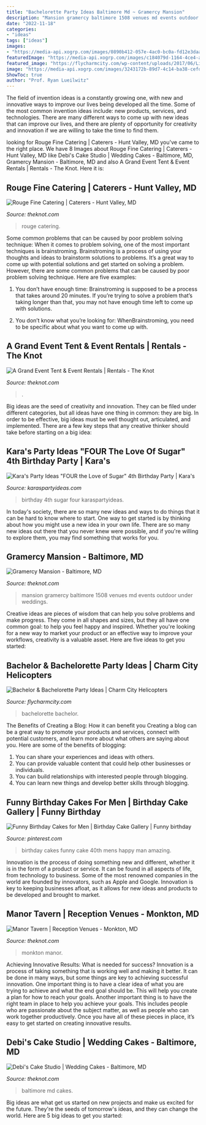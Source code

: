 ```yaml
---
title: "Bachelorette Party Ideas Baltimore Md ~ Gramercy Mansion"
description: "Mansion gramercy baltimore 1508 venues md events outdoor under weddings"
date: "2022-11-18"
categories:
- "ideas"
tags: ["ideas"]
images:
- "https://media-api.xogrp.com/images/0890b412-057e-4ac0-bc0a-fd12e3daa066~rs_640.480"
featuredImage: "https://media-api.xogrp.com/images/c184079d-1164-4ce4-a081-38db91b70ed0"
featured_image: "https://flycharmcity.com/wp-content/uploads/2017/06/Limo03.jpg"
image: "https://media-api.xogrp.com/images/3243172b-89d7-4c14-ba38-cefd98b89c67~rs_720.480"
ShowToc: true
author: "Prof. Ryan Lueilwitz"
---
```



The field of invention ideas is a constantly growing one, with new and innovative ways to improve our lives being developed all the time. Some of the most common invention ideas include: new products, services, and technologies. There are many different ways to come up with new ideas that can improve our lives, and there are plenty of opportunity for creativity and innovation if we are willing to take the time to find them.

	

		
looking for Rouge Fine Catering | Caterers - Hunt Valley, MD you've came to the right place. We have 8 Images about Rouge Fine Catering | Caterers - Hunt Valley, MD like Debi&#039;s Cake Studio | Wedding Cakes - Baltimore, MD, Gramercy Mansion - Baltimore, MD and also A Grand Event Tent &amp; Event Rentals | Rentals - The Knot. Here it is:
		
    
## Rouge Fine Catering | Caterers - Hunt Valley, MD

<img loading=lazy src="https://media-api.xogrp.com/images/3243172b-89d7-4c14-ba38-cefd98b89c67~rs_720.480" onerror="this.onerror=null;this.src='https://tse1.mm.bing.net/th?id=OIP.qUG8tqZKdiwMYTavU_IonwHaE8&amp;pid=15.1';" alt="Rouge Fine Catering | Caterers - Hunt Valley, MD">

_Source: theknot.com_

>rouge catering. 

	

Some common problems that can be caused by poor problem solving technique:
When it comes to problem solving, one of the most important techniques is brainstroming. Brainstroming is a process of using your thoughts and ideas to brainstorm solutions to problems. It’s a great way to come up with potential solutions and get started on solving a problem. However, there are some common problems that can be caused by poor problem solving technique. Here are five examples:
1) You don’t have enough time: Brainstroming is supposed to be a process that takes around 20 minutes. If you’re trying to solve a problem that’s taking longer than that, you may not have enough time left to come up with solutions.

2) You don’t know what you’re looking for: WhenBrainstroming, you need to be specific about what you want to come up with.

    
## A Grand Event Tent &amp; Event Rentals | Rentals - The Knot

<img loading=lazy src="https://media-api.xogrp.com/images/0890b412-057e-4ac0-bc0a-fd12e3daa066~rs_640.480" onerror="this.onerror=null;this.src='https://tse2.mm.bing.net/th?id=OIP.nSyVZGtBp0dnWCzfzBGuxwHaFj&amp;pid=15.1';" alt="A Grand Event Tent &amp; Event Rentals | Rentals - The Knot">

_Source: theknot.com_

>. 

	

Big ideas are the seed of creativity and innovation. They can be filed under different categories, but all ideas have one thing in common: they are big. In order to be effective, big ideas must be well thought out, articulated, and implemented. There are a few key steps that any creative thinker should take before starting on a big idea: 

    
## Kara&#039;s Party Ideas &quot;FOUR The Love Of Sugar&quot; 4th Birthday Party | Kara&#039;s

<img loading=lazy src="https://karaspartyideas.com/wp-content/uploads/2020/06/22FOUR-the-Love-of-Sugar22-4th-Birthday-Party-via-Karas-Party-Ideas-KarasPartyIdeas.com12.jpeg" onerror="this.onerror=null;this.src='https://tse2.mm.bing.net/th?id=OIP.0qBlqMTxmcBPKbatWcYo9wHaKF&amp;pid=15.1';" alt="Kara&#039;s Party Ideas &quot;FOUR the Love of Sugar&quot; 4th Birthday Party | Kara&#039;s">

_Source: karaspartyideas.com_

>birthday 4th sugar four karaspartyideas. 

	

In today's society, there are so many new ideas and ways to do things that it can be hard to know where to start. One way to get started is by thinking about how you might use a new idea in your own life. There are so many new ideas out there that you never knew were possible, and if you're willing to explore them, you may find something that works for you.

    
## Gramercy Mansion - Baltimore, MD

<img loading=lazy src="https://media-api.xogrp.com/images/c184079d-1164-4ce4-a081-38db91b70ed0" onerror="this.onerror=null;this.src='https://tse3.mm.bing.net/th?id=OIP.FTzAlirxWLcVUZ4tftIbtAHaE8&amp;pid=15.1';" alt="Gramercy Mansion - Baltimore, MD">

_Source: theknot.com_

>mansion gramercy baltimore 1508 venues md events outdoor under weddings. 

	

Creative ideas are pieces of wisdom that can help you solve problems and make progress. They come in all shapes and sizes, but they all have one common goal: to help you feel happy and inspired. Whether you're looking for a new way to market your product or an effective way to improve your workflows, creativity is a valuable asset. Here are five ideas to get you started: 

    
## Bachelor &amp; Bachelorette Party Ideas | Charm City Helicopters

<img loading=lazy src="https://flycharmcity.com/wp-content/uploads/2017/06/Limo03.jpg" onerror="this.onerror=null;this.src='https://tse4.mm.bing.net/th?id=OIP._PKYY5L85J6aVuQaQ38wnAHaE8&amp;pid=15.1';" alt="Bachelor &amp; Bachelorette Party Ideas | Charm City Helicopters">

_Source: flycharmcity.com_

>bachelorette bachelor. 

	

The Benefits of Creating a Blog: How it can benefit you
Creating a blog can be a great way to promote your products and services, connect with potential customers, and learn more about what others are saying about you. Here are some of the benefits of blogging:
1. You can share your experiences and ideas with others.
2. You can provide valuable content that could help other businesses or individuals.
3. You can build relationships with interested people through blogging.
4. You can learn new things and develop better skills through blogging.

    
## Funny Birthday Cakes For Men | Birthday Cake Gallery | Funny Birthday

<img loading=lazy src="https://i.pinimg.com/originals/33/b0/18/33b018787e2cfadc657b997bc43bcd01.jpg" onerror="this.onerror=null;this.src='https://tse4.mm.bing.net/th?id=OIP.BLt01RRUs8TDn2NzIheZLAHaJ7&amp;pid=15.1';" alt="Funny Birthday Cakes for Men | Birthday Cake Gallery | Funny birthday">

_Source: pinterest.com_

>birthday cakes funny cake 40th mens happy man amazing. 

	

Innovation is the process of doing something new and different, whether it is in the form of a product or service. It can be found in all aspects of life, from technology to business. Some of the most renowned companies in the world are founded by innovators, such as Apple and Google. Innovation is key to keeping businesses afloat, as it allows for new ideas and products to be developed and brought to market.

    
## Manor Tavern | Reception Venues - Monkton, MD

<img loading=lazy src="https://media-api.xogrp.com/images/455beef6-e720-466d-9288-44ef3e998da2~rs_640.480" onerror="this.onerror=null;this.src='https://tse4.mm.bing.net/th?id=OIP.WVyIbB70FzckXSRUzmQRmgHaFj&amp;pid=15.1';" alt="Manor Tavern | Reception Venues - Monkton, MD">

_Source: theknot.com_

>monkton manor. 

	

Achieving Innovative Results: What is needed for success?
Innovation is a process of taking something that is working well and making it better. It can be done in many ways, but some things are key to achieving successful innovation. One important thing is to have a clear idea of what you are trying to achieve and what the end goal should be. This will help you create a plan for how to reach your goals. Another important thing is to have the right team in place to help you achieve your goals. This includes people who are passionate about the subject matter, as well as people who can work together productively. Once you have all of these pieces in place, it’s easy to get started on creating innovative results.

    
## Debi&#039;s Cake Studio | Wedding Cakes - Baltimore, MD

<img loading=lazy src="https://media-api.xogrp.com/images/3ba56c53-415f-4a87-84bc-81c6852253fd~rs_353.480" onerror="this.onerror=null;this.src='https://tse2.mm.bing.net/th?id=OIP.Q-ZQqUjcAvIJTsQx1KKRSgAAAA&amp;pid=15.1';" alt="Debi&#039;s Cake Studio | Wedding Cakes - Baltimore, MD">

_Source: theknot.com_

>baltimore md cakes. 

	

Big ideas are what get us started on new projects and make us excited for the future. They're the seeds of tomorrow's ideas, and they can change the world. Here are 5 big ideas to get you started: 

